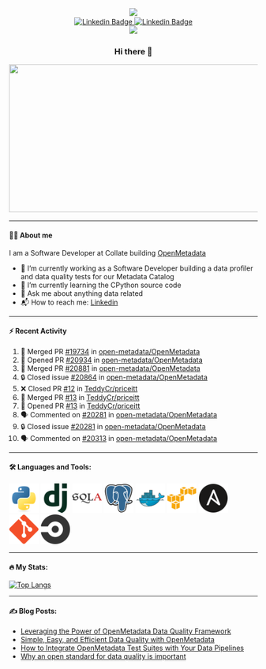 <div id="header" align="center">
  <img src="https://media.giphy.com/media/5eLDrEaRGHegx2FeF2/giphy.gif" width="100"/>
</div>
<div id="badges" align="center">
  <a href="https://www.linkedin.com/in/teddycrepineau/">
    <img src="https://shields.io/badge/Linkedin-blue?logo=linkedin&logoColor=white&style=for-the-badge" alt="Linkedin Badge"/>
  </a>
  <a href="https://medium.com/@teddycrpineau">
    <img src="https://shields.io/badge/Medium-black?logo=medium&logoColor=white&style=for-the-badge" alt="Linkedin Badge"/>
  </a>
</div>
<div align="center">
  <img src="https://komarev.com/ghpvc/?username=TeddyCr&color=blue&style=flat-square" />
</div>

<h3 align="center">
Hi there 👋
</h3>
<div align="center">
  <img src="https://media.giphy.com/media/L8K62iTDkzGX6/giphy.gif" width="600" height="300"/>
</div>

---

#### :technologist: About me
I am a Software Developer at Collate building <a href="https://open-metadata.org"/>OpenMetadata</a>
- 🔭 I’m currently working as a Software Developer building a data profiler and data quality tests for our Metadata Catalog
- 🐍 I’m currently learning the CPython source code
- 💬 Ask me about anything data related
- 📬 How to reach me: [Linkedin](https://shields.io/badge/Linkedin-blue?logo=linkedin&logoColor=white&style=for-the-badge)

---

#### ⚡️ Recent Activity
<!--START_SECTION:activity-->
1. 🎉 Merged PR [#19734](https://github.com/open-metadata/OpenMetadata/pull/19734) in [open-metadata/OpenMetadata](https://github.com/open-metadata/OpenMetadata)
2. 💪 Opened PR [#20934](https://github.com/open-metadata/OpenMetadata/pull/20934) in [open-metadata/OpenMetadata](https://github.com/open-metadata/OpenMetadata)
3. 🎉 Merged PR [#20881](https://github.com/open-metadata/OpenMetadata/pull/20881) in [open-metadata/OpenMetadata](https://github.com/open-metadata/OpenMetadata)
4. 🔒 Closed issue [#20864](https://github.com/open-metadata/OpenMetadata/issues/20864) in [open-metadata/OpenMetadata](https://github.com/open-metadata/OpenMetadata)
5. ❌ Closed PR [#12](https://github.com/TeddyCr/priceitt/pull/12) in [TeddyCr/priceitt](https://github.com/TeddyCr/priceitt)
6. 🎉 Merged PR [#13](https://github.com/TeddyCr/priceitt/pull/13) in [TeddyCr/priceitt](https://github.com/TeddyCr/priceitt)
7. 💪 Opened PR [#13](https://github.com/TeddyCr/priceitt/pull/13) in [TeddyCr/priceitt](https://github.com/TeddyCr/priceitt)
8. 🗣 Commented on [#20281](https://github.com/open-metadata/OpenMetadata/issues/20281#issuecomment-2812699267) in [open-metadata/OpenMetadata](https://github.com/open-metadata/OpenMetadata)
9. 🔒 Closed issue [#20281](https://github.com/open-metadata/OpenMetadata/issues/20281) in [open-metadata/OpenMetadata](https://github.com/open-metadata/OpenMetadata)
10. 🗣 Commented on [#20313](https://github.com/open-metadata/OpenMetadata/issues/20313#issuecomment-2812697848) in [open-metadata/OpenMetadata](https://github.com/open-metadata/OpenMetadata)
<!--END_SECTION:activity-->

---

#### :hammer_and_wrench: Languages and Tools:
<div>
   <img src="https://github.com/devicons/devicon/blob/master/icons/python/python-original.svg" width="60" height="60"/>
   <img src="https://github.com/devicons/devicon/blob/master/icons/django/django-plain.svg" width="60" height="60"/>
   <img src="https://github.com/devicons/devicon/blob/master/icons/sqlalchemy/sqlalchemy-original.svg" width="60" height="60"/>
   <img src="https://github.com/devicons/devicon/blob/master/icons/postgresql/postgresql-original.svg" width="60" height="60"/>
   <img src="https://github.com/devicons/devicon/blob/master/icons/docker/docker-original.svg" width="60" height="60"/>
   <img src="https://github.com/devicons/devicon/blob/master/icons/amazonwebservices/amazonwebservices-original.svg" width="60" height="60"/>
   <img src="https://github.com/devicons/devicon/blob/master/icons/ansible/ansible-original.svg" width="60" height="60"/>
   <img src="https://github.com/devicons/devicon/blob/master/icons/git/git-original.svg" width="60" height="60"/>
   <img src="https://github.com/devicons/devicon/blob/master/icons/circleci/circleci-plain.svg" width="60" height="60"/>
</div>

---

#### 🔥 My Stats:
[![Top Langs](https://github-readme-stats.vercel.app/api/top-langs/?username=TeddyCr&layout=compact&hide=javascript,html,css)](https://github.com/anuraghazra/github-readme-stats)

---

#### ✍️ Blog Posts:
<!-- BLOG-POST-LIST:START -->
- [Leveraging the Power of OpenMetadata Data Quality Framework](https://blog.open-metadata.org/leveraging-the-power-of-openmetadata-data-quality-framework-385ba2d8eaf?source=rss-16e0670af08f------2)
- [Simple, Easy, and Efficient Data Quality with OpenMetadata](https://blog.open-metadata.org/simple-easy-and-efficient-data-quality-with-openmetadata-1c4e7d329364?source=rss-16e0670af08f------2)
- [How to Integrate OpenMetadata Test Suites with Your Data Pipelines](https://blog.open-metadata.org/how-to-integrate-openmetadata-test-suites-with-your-data-pipelines-d83fb55fa494?source=rss-16e0670af08f------2)
- [Why an open standard for data quality is important](https://blog.open-metadata.org/why-are-we-building-a-data-quality-standard-1753fae87259?source=rss-16e0670af08f------2)
<!-- BLOG-POST-LIST:END -->
